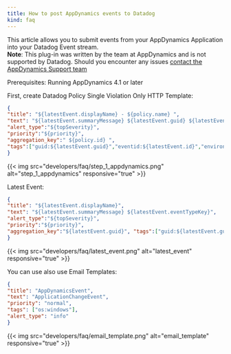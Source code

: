 ```yaml
---
title: How to post AppDynamics events to Datadog
kind: faq
---
```


This article allows you to submit events from your AppDynamics Application into your Datadog Event stream.  
**Note**: This plug-in was written by the team at AppDynamics and is not supported by Datadog. Should you encounter any issues [contact the AppDynamics Support team][1]

Prerequisites: Running AppDynamics 4.1 or later

First, create Datadog Policy Single Violation Only HTTP Template:

```json
{
"title": "${latestEvent.displayName} - ${policy.name} ",
"text": "${latestEvent.summaryMessage} ${latestEvent.guid} ${latestEvent.eventTypeKey} Policy Name - ${policy.name} Policy ID - ${policy.id}  Policy Digest : ${policy.digest} ${policy.digestDurationInMins} ",
"alert_type":"${topSeverity}",
"priority":"${priority}",
"aggregation_key":" ${policy.id} ", 
"tags":["guid:${latestEvent.guid}","eventid:${latestEvent.id}","environment:${Environment}","os:${OS}","platform:${Platform}"] 
}
```

{{< img src="developers/faq/step_1_appdynamics.png" alt="step_1_appdynamics" responsive="true" >}}

Latest Event:
```json
{
"title": "${latestEvent.displayName}",
"text": "${latestEvent.summaryMessage} ${latestEvent.eventTypeKey}",
"alert_type":"${topSeverity}",
"priority":"${priority}",
"aggregation_key":"${latestEvent.guid}", "tags":["guid:${latestEvent.guid}","eventid:${latestEvent.id}","environment:${Environment}","os:${OS}","platform:${Platform}"] 
}
```

{{< img src="developers/faq/latest_event.png" alt="latest_event" responsive="true" >}}

You can use also use Email Templates:

```json
{
"title": "AppDynamicsEvent",
"text": "ApplicationChangeEvent",
"priority": "normal",
"tags": ["os:windows"],
"alert_type": "info"
}
```

{{< img src="developers/faq/email_template.png" alt="email_template" responsive="true" >}}

[1]: https://www.appdynamics.com/support
